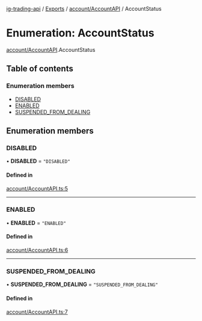 [ig-trading-api](../README.md) / [Exports](../modules.md) / [account/AccountAPI](../modules/account_AccountAPI.md) / AccountStatus

# Enumeration: AccountStatus

[account/AccountAPI](../modules/account_AccountAPI.md).AccountStatus

## Table of contents

### Enumeration members

- [DISABLED](account_AccountAPI.AccountStatus.md#disabled)
- [ENABLED](account_AccountAPI.AccountStatus.md#enabled)
- [SUSPENDED_FROM_DEALING](account_AccountAPI.AccountStatus.md#suspended_from_dealing)

## Enumeration members

### DISABLED

• **DISABLED** = `"DISABLED"`

#### Defined in

[account/AccountAPI.ts:5](https://github.com/bennycode/ig-trading-api/blob/f7fd8d0/src/account/AccountAPI.ts#L5)

---

### ENABLED

• **ENABLED** = `"ENABLED"`

#### Defined in

[account/AccountAPI.ts:6](https://github.com/bennycode/ig-trading-api/blob/f7fd8d0/src/account/AccountAPI.ts#L6)

---

### SUSPENDED_FROM_DEALING

• **SUSPENDED_FROM_DEALING** = `"SUSPENDED_FROM_DEALING"`

#### Defined in

[account/AccountAPI.ts:7](https://github.com/bennycode/ig-trading-api/blob/f7fd8d0/src/account/AccountAPI.ts#L7)
